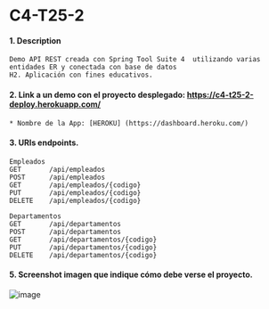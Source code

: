 # C4-T25-2

#### 1. Description
```
Demo API REST creada con Spring Tool Suite 4  utilizando varias entidades ER y conectada con base de datos 
H2. Aplicación con fines educativos.
```

#### 2. Link a un demo con el proyecto desplegado: https://c4-t25-2-deploy.herokuapp.com/

```
* Nombre de la App: [HEROKU] (https://dashboard.heroku.com/)
```
#### 3. URIs endpoints.
```
Empleados
GET       /api/empleados
POST      /api/empleados
GET       /api/empleados/{codigo}
PUT       /api/empleados/{codigo}
DELETE    /api/empleados/{codigo}

Departamentos
GET       /api/departamentos
POST      /api/departamentos
GET       /api/departamentos/{codigo}
PUT       /api/departamentos/{codigo}
DELETE    /api/departamentos/{codigo}
```

#### 5. Screenshot imagen que indique cómo debe verse el proyecto.
![image](https://user-images.githubusercontent.com/71872999/185082488-1108fd44-a9c8-4b34-8946-193715600dfa.png)
